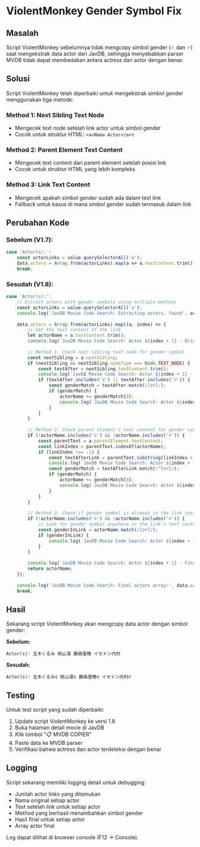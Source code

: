 # ViolentMonkey Gender Symbol Fix

## Masalah
Script ViolentMonkey sebelumnya tidak mengcopy simbol gender (♀ dan ♂) saat mengekstrak data actor dari JavDB, sehingga menyebabkan parser MVDB tidak dapat membedakan antara actress dan actor dengan benar.

## Solusi
Script ViolentMonkey telah diperbaiki untuk mengekstrak simbol gender menggunakan tiga metode:

### Method 1: Next Sibling Text Node
- Mengecek text node setelah link actor untuk simbol gender
- Cocok untuk struktur HTML: `<a>Nama Actor</a>♀`

### Method 2: Parent Element Text Content
- Mengecek text content dari parent element setelah posisi link
- Cocok untuk struktur HTML yang lebih kompleks

### Method 3: Link Text Content
- Mengecek apakah simbol gender sudah ada dalam text link
- Fallback untuk kasus di mana simbol gender sudah termasuk dalam link

## Perubahan Kode

### Sebelum (V1.7):
```javascript
case 'Actor(s):':
    const actorLinks = value.querySelectorAll('a');
    data.actors = Array.from(actorLinks).map(a => a.textContent.trim());
    break;
```

### Sesudah (V1.8):
```javascript
case 'Actor(s):':
    // Extract actors with gender symbols using multiple methods
    const actorLinks = value.querySelectorAll('a');
    console.log('JavDB Movie Code Search: Extracting actors, found', actorLinks.length, 'actor links');
    
    data.actors = Array.from(actorLinks).map((a, index) => {
        // Get the text content of the link
        let actorName = a.textContent.trim();
        console.log(`JavDB Movie Code Search: Actor ${index + 1} - Original name: "${actorName}"`);
        
        // Method 1: Check next sibling text node for gender symbol
        const nextSibling = a.nextSibling;
        if (nextSibling && nextSibling.nodeType === Node.TEXT_NODE) {
            const textAfter = nextSibling.textContent.trim();
            console.log(`JavDB Movie Code Search: Actor ${index + 1} - Text after link: "${textAfter}"`);
            if (textAfter.includes('♀') || textAfter.includes('♂')) {
                const genderMatch = textAfter.match(/[♀♂]/);
                if (genderMatch) {
                    actorName += genderMatch[0];
                    console.log(`JavDB Movie Code Search: Actor ${index + 1} - Added gender symbol via Method 1: "${actorName}"`);
                }
            }
        }
        
        // Method 2: Check parent element's text content for gender symbol after the link
        if (!actorName.includes('♀') && !actorName.includes('♂')) {
            const parentText = a.parentElement.textContent;
            const linkIndex = parentText.indexOf(actorName);
            if (linkIndex !== -1) {
                const textAfterLink = parentText.substring(linkIndex + actorName.length).trim();
                console.log(`JavDB Movie Code Search: Actor ${index + 1} - Parent text after link: "${textAfterLink}"`);
                const genderMatch = textAfterLink.match(/^[♀♂]/);
                if (genderMatch) {
                    actorName += genderMatch[0];
                    console.log(`JavDB Movie Code Search: Actor ${index + 1} - Added gender symbol via Method 2: "${actorName}"`);
                }
            }
        }
        
        // Method 3: Check if gender symbol is already in the link text
        if (!actorName.includes('♀') && !actorName.includes('♂')) {
            // Look for gender symbol anywhere in the link's text content
            const genderInLink = actorName.match(/[♀♂]/);
            if (genderInLink) {
                console.log(`JavDB Movie Code Search: Actor ${index + 1} - Gender symbol already in link: "${actorName}"`);
            }
        }
        
        console.log(`JavDB Movie Code Search: Actor ${index + 1} - Final result: "${actorName}"`);
        return actorName;
    });
    
    console.log('JavDB Movie Code Search: Final actors array:', data.actors);
    break;
```

## Hasil
Sekarang script ViolentMonkey akan mengcopy data actor dengan simbol gender:

**Sebelum:**
```
Actor(s): 玉木くるみ 桃山凜 藤森里穂 イセドン内村
```

**Sesudah:**
```
Actor(s): 玉木くるみ♀ 桃山凜♀ 藤森里穂♀ イセドン内村♂
```

## Testing
Untuk test script yang sudah diperbaiki:
1. Update script ViolentMonkey ke versi 1.8
2. Buka halaman detail movie di JavDB
3. Klik tombol "📋 MVDB COPIER"
4. Paste data ke MVDB parser
5. Verifikasi bahwa actress dan actor terdeteksi dengan benar

## Logging
Script sekarang memiliki logging detail untuk debugging:
- Jumlah actor links yang ditemukan
- Nama original setiap actor
- Text setelah link untuk setiap actor
- Method yang berhasil menambahkan simbol gender
- Hasil final untuk setiap actor
- Array actor final

Log dapat dilihat di browser console (F12 → Console).
